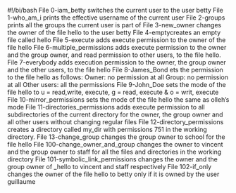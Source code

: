 #!/bi/bash
File 0-iam_betty switches the current user to the user betty
File 1-who_am_i prints the effective username of the current user
File 2-groups prints all the groups the current user is part of
File 3-new_owner changes the owner of the file hello to the user betty
File 4-emptycreates an empty file called hello
File 5-execute adds execute permission to the owner of the file hello
File 6-multiple_permissions adds execute permission to the owner and the group owner, and read permission to other users, to the file hello.
File 7-everybody adds execution permission to the owner, the group owner and the other users, to the file hello
File 8-James_Bond ets the permission to the file hello as follows:
Owner: no permission at all
Group: no permission at all
Other users: all the permissions
File 9-John_Doe sets the mode of the file hello to u = read,write, execute, g = read, execute & o = writ, execute
File 10-mirror_permissions sets the mode of the file hello the same as olleh’s mode
File 11-directories_permissions adds execute permission to all subdirectories of the current directory for the owner, the group owner and all other users without changing regular files
File 12-directory_permissions creates a directory called my_dir with permissions 751 in the working directory.
File 13-change_group changes the group owner to school for the file hello
File 100-change_owner_and_group changes the owner to vincent and the group owner to staff for all the files and directories in the working directory
File 101-symbolic_link_permissions changes the owner and the group owner of _hello to vincent and staff respectively
File 102-if_only changes the owner of the file hello to betty only if it is owned by the user guillaume
